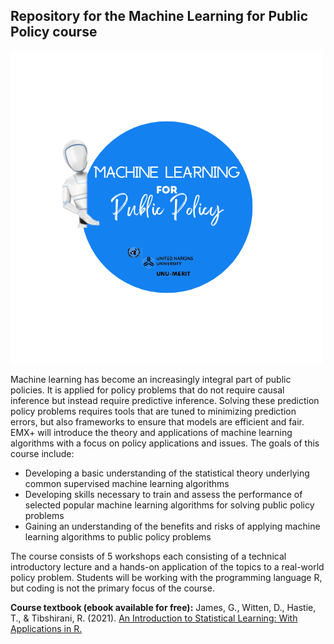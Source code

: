 

## Repository for the Machine Learning for Public Policy course

![ml4pp](https://github.com/michelleg06/Machine-Learning-for-Public-Policy/blob/main/ML4PP.png)

Machine learning has become an increasingly integral part of public policies. It is applied for policy problems that do not require causal inference but instead require predictive inference. Solving these prediction policy problems requires tools that are tuned to minimizing prediction errors, but also frameworks to ensure that models are efficient and fair. EMX+ will introduce the theory and applications of machine learning algorithms with a focus on policy applications and issues. The goals of this course include:

+ Developing a basic understanding of the statistical theory underlying common supervised machine learning algorithms
+ Developing skills necessary to train and assess the performance of selected popular machine learning algorithms for solving public policy problems
+ Gaining an understanding of the benefits and risks of applying machine learning algorithms to public policy problems

The course consists of 5 workshops each consisting of a technical introductory lecture and a hands-on application of the topics to a real-world policy problem. Students will be working with the programming language R, but coding is not the primary focus of the course.

**Course textbook (ebook available for free):**
James, G., Witten, D., Hastie, T., & Tibshirani, R. (2021). [An Introduction to Statistical Learning: With Applications in R.](https://hastie.su.domains/ISLR2/ISLRv2_website.pdf)

